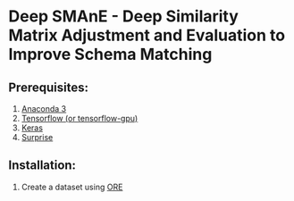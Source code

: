 # Deep SMAnE - Deep Similarity Matrix Adjustment and Evaluation to Improve Schema Matching
## Prerequisites:
1. [Anaconda 3](https://www.anaconda.com/download/)
2. [Tensorflow (or tensorflow-gpu)](https://www.tensorflow.org/install/)
3. [Keras](https://keras.io/#installation)
4. [Surprise](http://surpriselib.com/)

## Installation:
1. Create a dataset using [ORE](https://bitbucket.org/tomers77/ontobuilder-research-environment/src)
